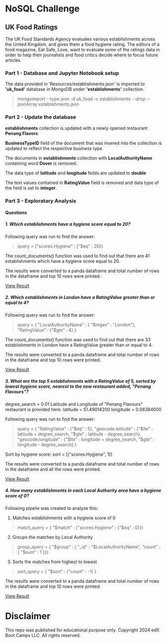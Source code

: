 # NoSQL Challenge

## UK Food Ratings

The UK Food Standards Agency evaluates various establishments across the United Kingdom, and gives them a food hygiene rating. 
The editors of a food magazine, Eat Safe, Love, want to evaluate some of the ratings data in order to help their journalists and food critics decide where to focus future articles.

### Part 1 - Database and Jupyter Notebook setup

The data provided in 'Resources/establishments.json' is imported to **'uk_food'** database in MongoDB under **'establishments'** collection.

> mongoimport --type json -d uk_food -c establishments --drop --jsonArray establishments.json

### Part 2 - Update the database

**establishments** collection is updated with a newly opened restaurant **Penang Flavors**

**BusinessTypeID** field of the document that was insered into the collection is updated to reflect the respective business type.

The documents in **establishments** collection with **LocalAuthorityName** containing word **Dover** is removed.

The data type of **latitude** and **longitude** feilds are updated to **double**

The text values contained in **RatingValue** field is removed and data type of the field is set to **integer**.

### Part 3 - Exploratary Analysis

#### Questions

##### 1. Which establishments have a hygiene score equal to 20?

Following query was run to find the answer:

> query = {"scores.Hygiene" : {"$eq" : 20}}

The count_documents() function was used to find out that there are 41 establishments which have a hygiene score equal to 20.

The results were converted to a panda dataframe and total number of rows in the dataframe and top 10 rows were printed.

[View Result](./US_Food_Ratings/Output/hygiene_score20.csv)

##### 2.  Which establishments in London have a RatingValue greater than or equal to 4?

Following query was run to find the answer:

> query = { "LocalAuthorityName" : { "$regex" : "London"}, 
>          "RatingValue" : {"$gte" : 4}
>        }

The count_documents() function was used to find out that there are 33 establishments in London have a RatingValue greater than or equal to 4.

The results were converted to a panda dataframe and total number of rows in the dataframe and top 10 rows were printed.

[View Result](./US_Food_Ratings/Output/london_rating_gt4.csv)


##### 3. What are the top 5 establishments with a RatingValue of 5, sorted by lowest hygiene score, nearest to the new restaurant added, "Penang Flavours"?

degree_search = 0.01
Latitude and Longitude of "Penang Flavours" restaurant is provided here.
latitude = 51.49014200
longitude = 0.08384000

Following query was run to find the answer:
> query = { "RatingValue" : {"$eq" : 5}, 
>          "geocode.latitude" : {"$lte" : latitude + degree_search, "$gte" : latitude - degree_search},
>          "geocode.longitude" : {"$lte" : longitude + degree_search, "$gte" : longitude - degree_search}
>        }

Sort by hygiene score:
sort = [("scores.Hygiene", 1)] 

The results were converted to a panda dataframe and total number of rows in the dataframe and all the rows were printed.

[View Result](./US_Food_Ratings/Output/top_establishments_near_penang_flavors.csv)

##### 4. How many establishments in each Local Authority area have a hygiene score of 0?

Following pipelie was created to analyze this:

1. Matches establishments with a hygiene score of 0

> match_query = { "$match" : {"scores.Hygiene" : {"$eq" : 0}}}

2. Groups the matches by Local Authority

> group_query = { "$group" : { "_id" : "$LocalAuthorityName", "count" : { "$sum" : 1 }}}

3. Sorts the matches from highest to lowest

> sort_query = { "$sort" : {"count" : -1} }

The results were converted to a panda dataframe and total number of rows in the dataframe and top 10 rows were printed.

[View Result](./US_Food_Ratings/Output/establishments_by_local_authority_hyg0.csv)




# Disclaimer
This repo was published for educational purpose only. Copyright 2024 edX Boot Camps LLC. All rights reserved.




